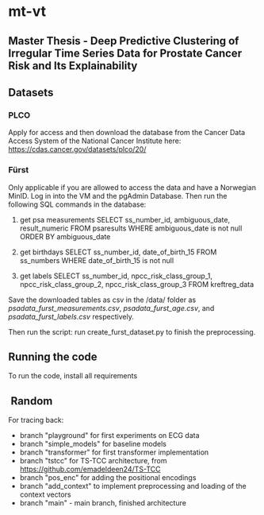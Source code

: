 # mt-vt

## Master Thesis - Deep Predictive Clustering of Irregular Time Series Data for Prostate Cancer Risk and Its Explainability

## Datasets

### PLCO

Apply for access and then download the database from the Cancer Data Access System of the National Cancer Institute here: <https://cdas.cancer.gov/datasets/plco/20/>

### Fürst

Only applicable if you are allowed to access the data and have a Norwegian MinID. Log in into the VM and the pgAdmin Database.
Then run the following SQL commands in the database:

1. get psa measurements
   SELECT ss_number_id, ambiguous_date, result_numeric FROM psaresults
   WHERE ambiguous_date is not null
   ORDER BY ambiguous_date

2. get birthdays
   SELECT ss_number_id, date_of_birth_15 FROM ss_numbers
   WHERE date_of_birth_15 is not null

3. get labels
   SELECT ss_number_id, npcc_risk_class_group_1, npcc_risk_class_group_2, npcc_risk_class_group_3 FROM kreftreg_data

Save the downloaded tables as csv in the /data/ folder as _psadata_furst_measurements.csv_, _psadata_furst_age.csv_, and _psadata_furst_labels.csv_ respectively. 

Then run the script: run create_furst_dataset.py to finish the preprocessing.

## Running the code

To run the code, install all requirements

##  Random

For tracing back:

* branch "playground" for first experiments on ECG data
* branch "simple_models" for baseline models
* branch "transformer" for first transformer implementation
* branch "tstcc" for TS-TCC architecture, from <https://github.com/emadeldeen24/TS-TCC>
* branch "pos_enc" for adding the positional encodings
* branch "add_context" to implement preprocessing and loading of the context vectors
* branch "main" - main branch, finished architecture
